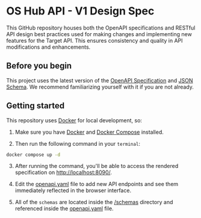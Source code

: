 # OS Hub API - V1 Design Spec

This GitHub repository houses both the OpenAPI specifications and RESTful API design best practices used for making changes and implementing new features for the Target API. This ensures consistency and quality in API modifications and enhancements.

## Before you begin

This project uses the latest version of the [OpenAPI Specification](https://swagger.io/specification/) and [JSON Schema](https://json-schema.org/learn/getting-started-step-by-step). We recommend familiarizing yourself with it if you are not already.

## Getting started

This repository uses [Docker](https://www.docker.com/) for local development, so:

1. Make sure you have [Docker](https://docs.docker.com/engine/install/) and [Docker Compose](https://docs.docker.com/compose/install/) installed.

2. Then run the following command in your `terminal`:

```bash
docker compose up -d
```

3. After running the command, you'll be able to access the rendered specification on [http://localhost:8090/](http://localhost:8090/).

4. Edit the [openapi.yaml](/openapi.yaml) file to add new API endpoints and see them immediately reflected in the browser interface.

5. All of the `schemas` are located inside the [/schemas](/schemas/) directory and referenced inside the [openapi.yaml](/openapi.yaml) file.

